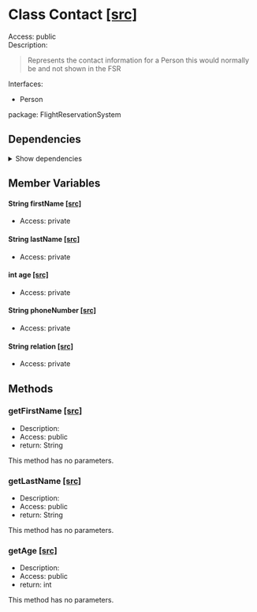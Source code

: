 # Class Contact [[src]](https://github.com/jaxcksn/CS2363-FinalProject/tree/main/src/FlightReservationSystemContact.java)  



Access: public  
Description:  
 > Represents the contact information for a Person this would normally be and not shown in the FSR  

Interfaces:  
- Person  

package: FlightReservationSystem  

## Dependencies

<details>  
  <summary>  
    Show dependencies  
  </summary>  
  <ul>  
  </ul>  
</details>  

## Member Variables

#### String firstName [[src]](https://github.com/jaxcksn/CS2363-FinalProject/tree/main/src/FlightReservationSystemContact.java#L)



+ Access: private  

#### String lastName [[src]](https://github.com/jaxcksn/CS2363-FinalProject/tree/main/src/FlightReservationSystemContact.java#L)



+ Access: private  

#### int age [[src]](https://github.com/jaxcksn/CS2363-FinalProject/tree/main/src/FlightReservationSystemContact.java#L)



+ Access: private  

#### String phoneNumber [[src]](https://github.com/jaxcksn/CS2363-FinalProject/tree/main/src/FlightReservationSystemContact.java#L)



+ Access: private  

#### String relation [[src]](https://github.com/jaxcksn/CS2363-FinalProject/tree/main/src/FlightReservationSystemContact.java#L)



+ Access: private  

## Methods

### getFirstName [[src]](https://github.com/jaxcksn/CS2363-FinalProject/tree/main/src/FlightReservationSystemContact.java#L37)

+ Description:   
+ Access: public  
+ return: String  

This method has no parameters.  


### getLastName [[src]](https://github.com/jaxcksn/CS2363-FinalProject/tree/main/src/FlightReservationSystemContact.java#L42)

+ Description:   
+ Access: public  
+ return: String  

This method has no parameters.  


### getAge [[src]](https://github.com/jaxcksn/CS2363-FinalProject/tree/main/src/FlightReservationSystemContact.java#L47)

+ Description:   
+ Access: public  
+ return: int  

This method has no parameters.  


